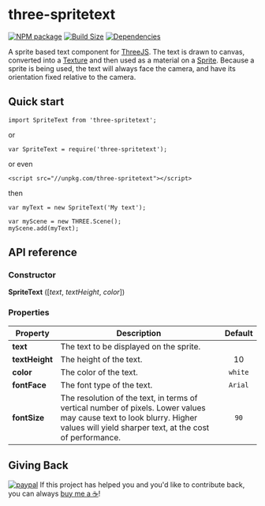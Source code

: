 three-spritetext
==============

[![NPM package][npm-img]][npm-url]
[![Build Size][build-size-img]][build-size-url]
[![Dependencies][dependencies-img]][dependencies-url]

A sprite based text component for [ThreeJS](https://threejs.org/). The text is drawn to canvas, converted into a [Texture](https://threejs.org/docs/#api/textures/Texture) and then used as a material on a [Sprite](https://threejs.org/docs/#api/objects/Sprite).
Because a sprite is being used, the text will always face the camera, and have its orientation fixed relative to the camera.

## Quick start

```
import SpriteText from 'three-spritetext';
```
or
```
var SpriteText = require('three-spritetext');
```
or even
```
<script src="//unpkg.com/three-spritetext"></script>
```
then
```
var myText = new SpriteText('My text');

var myScene = new THREE.Scene();
myScene.add(myText);
```

## API reference

### Constructor

<b>SpriteText</b> ([<i>text</i>, <i>textHeight</i>, <i>color</i>])

### Properties

| Property | Description | Default |
| --- | --- | :--: |
| <b>text</b> | The text to be displayed on the sprite. ||
| <b>textHeight</b> | The height of the text. | 10 |
| <b>color</b> | The color of the text. | `white` |
| <b>fontFace</b> | The font type of the text. | `Arial` |
| <b>fontSize</b> | The resolution of the text, in terms of vertical number of pixels. Lower values may cause text to look blurry. Higher values will yield sharper text, at the cost of performance. | `90` |

## Giving Back

[![paypal](https://www.paypalobjects.com/en_US/i/btn/btn_donate_SM.gif)](https://www.paypal.com/cgi-bin/webscr?cmd=_donations&business=L398E7PKP47E8&currency_code=USD&source=url) If this project has helped you and you'd like to contribute back, you can always [buy me a ☕](https://www.paypal.com/cgi-bin/webscr?cmd=_donations&business=L398E7PKP47E8&currency_code=USD&source=url)!


[npm-img]: https://img.shields.io/npm/v/three-spritetext.svg
[npm-url]: https://npmjs.org/package/three-spritetext
[build-size-img]: https://img.shields.io/bundlephobia/minzip/three-spritetext.svg
[build-size-url]: https://bundlephobia.com/result?p=three-spritetext
[dependencies-img]: https://img.shields.io/david/vasturiano/three-spritetext.svg
[dependencies-url]: https://david-dm.org/vasturiano/three-spritetext
